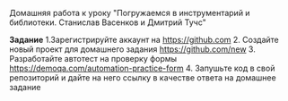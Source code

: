 Домашняя работа к уроку "Погружаемся в инструментарий и библиотеки. Станислав Васенков и Дмитрий Тучс" 

**Задание**
1.Зарегистрируйте аккаунт на https://github.com
2. Создайте новый проект для домашнего задания https://github.com/new
3. Разработайте автотест на проверку формы https://demoqa.com/automation-practice-form
4. Запушьте код в свой репозиторий и дайте на него ссылку в качестве ответа на домашнее задание
